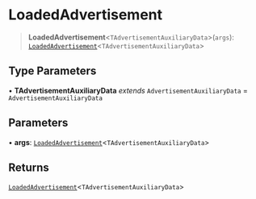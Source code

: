 # LoadedAdvertisement

> **LoadedAdvertisement**<`TAdvertisementAuxiliaryData`>(`args`): [`LoadedAdvertisement`](reference/interfaces/LoadedAdvertisement.md)<`TAdvertisementAuxiliaryData`>

## Type Parameters

• **TAdvertisementAuxiliaryData** *extends* `AdvertisementAuxiliaryData` = `AdvertisementAuxiliaryData`

## Parameters

• **args**: [`LoadedAdvertisement`](reference/interfaces/LoadedAdvertisement.md)<`TAdvertisementAuxiliaryData`>

## Returns

[`LoadedAdvertisement`](reference/interfaces/LoadedAdvertisement.md)<`TAdvertisementAuxiliaryData`>
